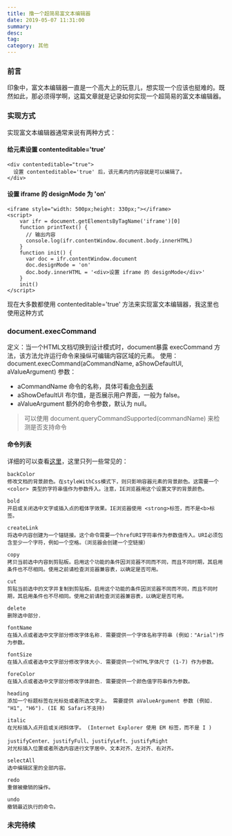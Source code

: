 ```yaml
---
title: 撸一个超简易富文本编辑器
date: 2019-05-07 11:31:00
summary: 
desc: 
tag: 
category: 其他
---
```

### 前言
印象中，富文本编辑器一直是一个高大上的玩意儿，想实现一个应该也挺难的。既然如此，那必须得学啊，这篇文章就是记录如何实现一个超简易的富文本编辑器。

### 实现方式
实现富文本编辑器通常来说有两种方式：

#### 给元素设置 contenteditable='true'
```
<div contenteditable="true">
  设置 contenteditable='true' 后，该元素内的内容就是可以编辑了。
</div>

```

#### 设置 iframe 的 designMode 为 'on'
```
<iframe style="width: 500px;height: 330px;"></iframe>
<script>
    var ifr = document.getElementsByTagName('iframe')[0]
    function printText() {
      // 输出内容
      console.log(ifr.contentWindow.document.body.innerHTML)
    }
    function init() {
      var doc = ifr.contentWindow.document
      doc.designMode = 'on'
      doc.body.innerHTML = '<div>设置 iframe 的 designMode</div>'
    }
    init()
</script>
```
现在大多数都使用 contenteditable='true' 方法来实现富文本编辑器，我这里也使用这种方式

### document​.exec​Command
定义：当一个HTML文档切换到设计模式时，document暴露 execCommand 方法，该方法允许运行命令来操纵可编辑内容区域的元素。
使用：document.execCommand(aCommandName, aShowDefaultUI, aValueArgument)
参数：
- aCommandName 命令的名称，具体可看[命令列表](https://developer.mozilla.org/zh-CN/docs/Web/API/Document/execCommand#%E5%91%BD%E4%BB%A4)
- aShowDefaultUI 布尔值，是否展示用户界面，一般为 false。
- aValueArgument 额外的命令参数，默认为 null。

> 可以使用 document.queryCommandSupported(commandName) 来检测是否支持命令

#### 命令列表
详细的可以查看[这里](https://developer.mozilla.org/zh-CN/docs/Web/API/Document/execCommand#%E5%91%BD%E4%BB%A4)，这里只列一些常见的：
```
backColor
修改文档的背景颜色。在styleWithCss模式下，则只影响容器元素的背景颜色。这需要一个<color> 类型的字符串值作为参数传入。注意，IE浏览器用这个设置文字的背景颜色。

bold
开启或关闭选中文字或插入点的粗体字效果。IE浏览器使用 <strong>标签，而不是<b>标签。

createLink
将选中内容创建为一个锚链接。这个命令需要一个hrefURI字符串作为参数值传入。URI必须包含至少一个字符，例如一个空格。（浏览器会创建一个空链接）

copy
拷贝当前选中内容到剪贴板。启用这个功能的条件因浏览器不同而不同，而且不同时期，其启用条件也不尽相同。使用之前请检查浏览器兼容表，以确定是否可用。

cut
剪贴当前选中的文字并复制到剪贴板。启用这个功能的条件因浏览器不同而不同，而且不同时期，其启用条件也不尽相同。使用之前请检查浏览器兼容表，以确定是否可用。

delete
删除选中部分.

fontName
在插入点或者选中文字部分修改字体名称. 需要提供一个字体名称字符串 (例如："Arial")作为参数。

fontSize
在插入点或者选中文字部分修改字体大小. 需要提供一个HTML字体尺寸 (1-7) 作为参数。

foreColor
在插入点或者选中文字部分修改字体颜色. 需要提供一个颜色值字符串作为参数。

heading
添加一个标题标签在光标处或者所选文字上。 需要提供 aValueArgument 参数 (例如. "H1", "H6"). (IE 和 Safari不支持)

italic
在光标插入点开启或关闭斜体字。 (Internet Explorer 使用 EM 标签，而不是 I )

justifyCenter、justifyFull、justifyLeft、justifyRight
对光标插入位置或者所选内容进行文字居中、文本对齐、左对齐、右对齐。

selectAll
选中编辑区里的全部内容。

redo
重做被撤销的操作。

undo
撤销最近执行的命令。
```

### 未完待续